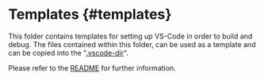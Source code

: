 Templates {#templates}
=========

This folder contains templates for setting up VS-Code in order to build and debug. The files contained within this folder,
can be used as a template and can be copied into the "[.vscode-dir](../.vscode)".

Please refer to the [README](../../README.md#setting-up-vs-code) for further information.
